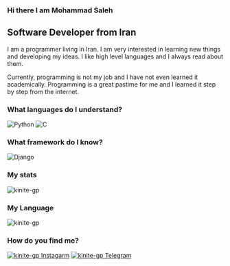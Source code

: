 ### Hi there I am Mohammad Saleh


## Software Developer from Iran

I am a programmer living in Iran. I am very interested in learning new things and developing my ideas. I like high level languages and I always read about them.

Currently, programming is not my job and I have not even learned it academically. Programming is a great pastime for me and I learned it step by step from the internet.

### What languages do I understand?
![Python](https://img.shields.io/badge/Python-14354C?style=for-the-badge&logo=python&logoColor=white)
![C](https://img.shields.io/badge/C-9679b7?style=for-the-badge&logo=C&logoColor=white)

### What framework do I know?
![Django](https://img.shields.io/badge/Django-2ea043?style=for-the-badge&logo=Django&logoColor=white)

### My stats
![kinite-gp](https://github-readme-stats.vercel.app/api?username=kinite-gp&show_icons=true)

### My Language
![kinite-gp](https://github-readme-stats.vercel.app/api/top-langs/?username=kinite-gp&layout=compact)

### How do you find me?
[![kinite-gp Instagarm](https://img.shields.io/badge/Instagram-f602b5?style=for-the-badge&logo=instagram&logoColor=white)](https://instagram.com/kinite_bz)
[![kinite-gp Telegram](https://img.shields.io/badge/Telegram-27a3e3?style=for-the-badge&logo=telegram&logoColor=white)](https://t.me/Kinite_gp)
<!--
**kinite-gp/kinite-gp** is a ✨ _special_ ✨ repository because its `README.md` (this file) appears on your GitHub profile.

Here are some ideas to get you started:

- 🔭 I’m currently working on ...
- 🌱 I’m currently learning ...
- 👯 I’m looking to collaborate on ...
- 🤔 I’m looking for help with ...
- 💬 Ask me about ...
- 📫 How to reach me: ...
- 😄 Pronouns: ...
- ⚡ Fun fact: ...
-->
